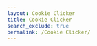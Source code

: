 ```yaml
---
layout: Cookie Clicker 
title: Cookie Clicker
search_exclude: true
permalink: /Cookie Clicker/
---
```

